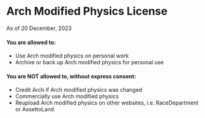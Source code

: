 # Arch Modified Physics License
As of 20 December, 2023
#### You are allowed to:
* Use Arch modified physics on personal work
* Archive or back up Arch modified physics for personal use
#### You are NOT allowed to, without express consent:
* Credit Arch if Arch modified physics was changed
* Commercially use Arch modified physics
* Reupload Arch modified physics on other websites, i.e. RaceDepartment or AssettoLand